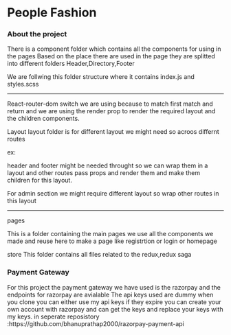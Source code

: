 <h1>People Fashion</h1>
<h3>About the project</h3>
There is a component folder which contains all the components for using in the pages
Based on the place there are used in the page they are splitted into different folders
Header,Directory,Footer

We are follwing this folder structure where
it contains index.js and styles.scss

---

React-router-dom
switch we are using because to match first match and return and we are using the render prop to render the required layout and the children components.

Layout
layout folder is for different layout we might need so acroos differnt routes

ex:

header and footer might be needed throught so we can wrap them in a layout and other routes pass props and render them and make them children for this layout.

For admin section we might require different layout so wrap other routes in this layout

---

pages

This is a folder containing the main pages we use all the components we made and reuse here to make a
page like registrtion or login or homepage

store
This folder contains all files related to the redux,redux saga
<h3>Payment Gateway</h3>
For this project the payment gateway we have used is the razorpay and the endpoints for razorpay are avialable 
The api keys used are dummy when you clone you can either use my api keys if they expire you can create your own
account with razorpay and can get the keys and replace your keys with my keys.
in seperate reposistory :<a>https://github.com/bhanuprathap2000/razorpay-payment-api</a>